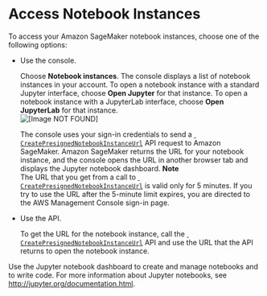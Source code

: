 # Access Notebook Instances<a name="howitworks-access-ws"></a>

To access your Amazon SageMaker notebook instances, choose one of the following options: 
+ Use the console\.

  Choose **Notebook instances**\. The console displays a list of notebook instances in your account\. To open a notebook instance with a standard Jupyter interface, choose **Open Jupyter** for that instance\. To open a notebook instance with a JupyterLab interface, choose **Open JupyterLab** for that instance\.  
![\[Image NOT FOUND\]](http://docs.aws.amazon.com/sagemaker/latest/dg/images/ws-notebook-10.png)

  The console uses your sign\-in credentials to send a [  `CreatePresignedNotebookInstanceUrl`](https://docs.aws.amazon.com/sagemaker/latest/APIReference/API_CreatePresignedNotebookInstanceUrl.html) API request to Amazon SageMaker\. Amazon SageMaker returns the URL for your notebook instance, and the console opens the URL in another browser tab and displays the Jupyter notebook dashboard\. 
**Note**  
The URL that you get from a call to [  `CreatePresignedNotebookInstanceUrl`](https://docs.aws.amazon.com/sagemaker/latest/APIReference/API_CreatePresignedNotebookInstanceUrl.html) is valid only for 5 minutes\. If you try to use the URL after the 5\-minute limit expires, you are directed to the AWS Management Console sign\-in page\.
+ Use the API\.

  To get the URL for the notebook instance, call the [ `CreatePresignedNotebookInstanceUrl`](https://docs.aws.amazon.com/sagemaker/latest/APIReference/API_CreatePresignedNotebookInstanceUrl.html) API and use the URL that the API returns to open the notebook instance\.

Use the Jupyter notebook dashboard to create and manage notebooks and to write code\. For more information about Jupyter notebooks, see [http://jupyter\.org/documentation\.html](http://jupyter.org/documentation.html)\.